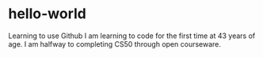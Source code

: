 # hello-world
Learning to use Github
I am learning to code for the first time at 43 years of age. I am halfway to completing CS50 through open courseware.
